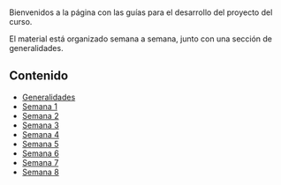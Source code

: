 <br/>

Bienvenidos a la página con las guías para el desarrollo del proyecto del curso.

El material está organizado semana a semana, junto con una sección de generalidades.

## Contenido

- [Generalidades](./generalidades)
- [Semana 1](https://ticsw.github.io/mt1_guias_proyecto/semanas/semana1/semana1)
- [Semana 2](https://ticsw.github.io/mt1_guias_proyecto/semanas/semana2/semana2)
- [Semana 3](https://ticsw.github.io/mt1_guias_proyecto/semanas/semana3/semana3)
- [Semana 4](https://ticsw.github.io/mt1_guias_proyecto/semanas/semana4/semana4)
- [Semana 5](https://ticsw.github.io/mt1_guias_proyecto/semanas/semana5/semana5)
- [Semana 6](https://ticsw.github.io/mt1_guias_proyecto/semanas/semana6/semana6)
- [Semana 7](https://ticsw.github.io/mt1_guias_proyecto/semanas/semana7/semana7)
- [Semana 8](https://ticsw.github.io/mt1_guias_proyecto/semanas/semana8/semana8)
